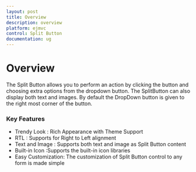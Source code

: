 ```yaml
---
layout: post
title: Overview
description: overview
platform: ejmvc
control: Split Button
documentation: ug
---
```


# Overview

The Split Button allows you to perform an action by clicking the button and choosing extra options from the dropdown button. The SplitButton can also display both text and images. By default the DropDown button is given to the right most corner of the button.

### Key Features

* Trendy Look : Rich Appearance with Theme Support
* RTL : Supports for Right to Left alignment
* Text and Image : Supports both text and image as Split Button content
* Built-in Icon :Supports the built-in icon libraries
* Easy Customization: The customization of Split Button control to any form is made simple
